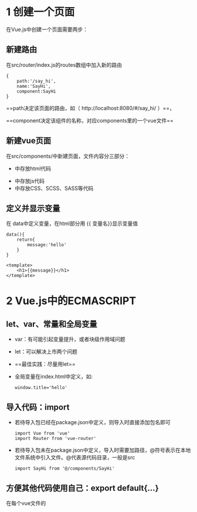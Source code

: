 # 1 创建一个页面

在Vue.js中创建一个页面需要两步：

## 新建路由

在src/router/index.js的routes数组中加入新的路由

```
{
	path:'/say_hi',
	name:'SayHi',
	component:SayHi
}
```

==path决定该页面的路由，如（  http://localhost:8080/#/say_hi/ ）==，

==component决定该组件的名称，对应components里的一个vue文件==

## 新建vue页面

在src/components/中新建页面，文件内容分三部分：

- <template></template>中存放html代码

- <script></script>中存放js代码

- <style></style>中存放CSS、SCSS、SASS等代码

## 定义并显示变量

在 data中定义变量，在html部分用 {{ 变量名}}显示变量值

```
data(){
	return{
		message:'hello'
	}
}
```

```
<template>
	<h1>{{message}}</h1>
</template>
```

# 2 Vue.js中的ECMASCRIPT

##  let、var、常量和全局变量

- var：有可能引起变量提升，或者块级作用域问题

- let：可以解决上市两个问题

- ==最佳实践：尽量用let==

- 全局变量在index.html中定义，如:

  ```
  window.title='hello'
  ```

## 导入代码：import

- 若待导入包已经在package.json中定义，则导入时直接添加包名即可

  ```
  import Vue from 'vue'
  import Router from 'vue-router'
  ```

- 若待导入包未在package.json中定义，导入时需要加路径，@符号表示在本地文件系统中引入文件。@代表源代码目录，一般是src

  ```
  import SayHi from '@/components/SayHi'
  ```

## 方便其他代码使用自己：export default{...}

在每个vue文件的<script>中，都使用export default{...}代码

## ES的简写

```
export default{
	data(){
		return {}
	}
}
```

等同于

```
export default{
	data:function(){
		return {}
	}
}
```

## 箭头函数=>

```
.then(response => ...)
```

等同于

```
.then(function(response)){...}
```

> 使用箭头函数强制定义了作用域，可以避免由很多由作用域产生的问题

# 3 Vue.js渲染页面的过程和原理

> 只有知道一个页面是如何被渲染出来的，才能更好的理解框架和调试代码

## js 入口文件

js入口文件配置位置：/build/webpack.base.conf.js，其中关于入口文件的关键代码是

```
module.exports = {
	entry:{
		app: './src/main.js'
	}
}
```

即默认的js入口文件是main.js

## 首页对应的静态HTML页面

默认打开的首页为 应用首层目录的index.html，该页面中的代码

```
<div id="app"></div>
```

即为将来动态变化的内容

## App.vue的调用及渲染

- 在main.js中，调用App.vue
- 在App.vue中的<template>为第二层魔板。所有<router-view>中的内容都会被自动替换

## 渲染原理与实例

- Vue.js是典型的Ajax工作方式，即只渲染部分页面
- 浏览器的页面从不会被整体刷新，所有页面的变化都限定在 index.html中的<div id="app"></div>代码中
- 所有的动作都靠url来触发，如：
  - /#/books_list对应某个列表页
  - /*book/3对应某个详情页
  - 这个技术是靠Vue.js的核心组件vue-router来实现的

# 4 视图中的渲染

## 渲染变量

变量在 export default的data中定义，在html部分通过变量名获取变量的值，如下述代码中的message变量

```
<template>
    <div>
      Hi Vue!{{message}}
    </div>
</template>

<script>
    export default {
        data(){
          return {
            message:'在data中定义变量,在html部分显示变量的值'
          }
        },
        name: "SayHi"
    }
</script>
```

## 方法的声明和调用

方法的声明，在export default中的method中添加方法

```
 methods:{
          // 方法声明
          show_my_value:function(){
            alert('my_value:',+this.my_value);
          }
        },
```

方法调用，在<template>中调用

```
<input type="button" @click="show_my_value()" value="方法调用">
```

## 事件处理：v-on

@click 等同于 v-on:click

# 5 视图中的指令（Directive）

- java 中有jsp页面
- .net中有asp、aspx页面
- Ruby中有erb页面
- Vue.js中，与标签结合使用叫做Directive（指令）

## 循环指令 v-for

```
<template>
    <div>
      <h1>跟Vue.js相关的技术有：</h1>
      <ul>
        <li v-for="tech in technologies">
          {{ tech }}
        </li>
      </ul>
    </div>

</template>

<script>
    export default {
        name: "DirectiveFor",
        data(){
          return {
            technologies:['nvm','npm','node','webpack','ecma_script']
          }
        }
    }
</script>

<style scoped>

</style>
```

## 判断指令 v-if

判断指令一般由 v-if、v-else-if、v-else结合使用，示例代码如下：

```
<template>
  <div id="app">
    <h1>我们使用的技术是</h1>
    <div v-if="name === 'Vue.js'">
      Vue.js
    </div>
    <div v-else-if="name === 'angular'">
      Angular
    </div>
    <div v-else="name === 'React'">
      React
    </div>
  </div>
</template>

<script>
    export default {
        name: "Vue.js"
    }
</script>

<style scoped>

</style>
```

## v-for 与v-if的优先级

v-for与v-if一起使用时，v-for的优先级更高，即先循环再判断

```
<template>
  <div id="app">
    打印出以 'n'开头的与Vue.js相关的技术
    <ul>
      <li v-for="tech in technologies" v-if="tech.indexOf('n') === 0">
        {{ tech }}
      </li>
    </ul>
  </div>
</template>

<script>
    export default {
        name: "DirectiveForIf",
        data(){
          return {
            technologies:['nvm','npm','node','webpack','ecma_script']
          }
        }
    }
</script>
<style scoped>

</style>
```

##  v-bind

v-bind指令用于把某个属性绑定到某个元素上

```
<template>
    <div id="app">
      <p v-bind:style="'color:'+my_color">V-bind的使用</p>
    </div>
</template>

<script>
    export default {
        name: "DirectiveBind",
        data (){
          return{
            my_color:'green'
          }
        }
    }
</script>

<style scoped>

</style>
```

## v-on

v-on用于触发事件，HTML中的标准事件均可

## v-model 与双向绑定

## 双向绑定

- 可通过表单修改某个变量的值
- 可通过程序运算修改某个变量的值，并影响页面的展示

# 发送http请求

## 为当前SPA项目添加http请求的支持

修改main.js文件，增加如下代码：

```
import VueReSource from 'vue-resource';
Vue.use(VueReSource);
```

> 若提示VueResource模块找不到，则需要先安装该模块，截图如下

![安装VueResource模块](./images/module_VueResource_install.png)



## 新增页面“博客列表页”，调用http请求

```
<template>
    <table>
      <tr v-for="blog in blogs">
        <td>{{ blog.title }}</td>
      </tr>
    </table>
</template>

<script>
    export default {
        name: "BlogList",
        data(){
          return {
            title:'博客列表页',
            blogs:[]
          }
        },
      mounted() { //表示页面完成后应该做哪些事情
      	 
          this.$http.get('api/interface/blogs/all').then((response)=>{
            console.info(response.body)
            this.blogs = response.body.blogs
          }, (response)=>{
            console.error(response)
          })
      }
    }
</script>

<style scoped>
  td{
    text-align:left;
  }
</style>

```



## 设置Vue.js开发服务器的代理

一般情况下，JavaScript在浏览器中是无法发送跨域请求的，因此

- 开发模式下，我们需要在 Vue.js的开发服务器上做转发配置
- 生产模式下，使用nginx特性解决js跨域问题

开发模式下，开发服务器代理的配置，修改config/index.js文件中的proxyTable内容，如下所示：

```
proxyTable: {
      '/api':{
        target:'http://siwei.me', //1. 对所有以 "api"开头的url做处理
        changeOrigin:true,  //3. 转发到siwei.me上
        pathRewrite:{ //2. 把url中的'api'去掉
          '^/api':''
        }
      }
    },
```

设置完成后，重启服务器，即可看到效果

![跨域设置](./images/vue_test_1.png)

## 发起post请求(无效果，需修改)

在main.js中，增加如下代码：

```
//增加post请求,做如下配置后，发出的post请求就不会被浏览器转为option请求了
Vue.http.options.emulateJSON = true;
```

请求代码变为：

```
this.$http.post('api/interface/blogs/all',{title:'',blog_body:''},{emulateJSON: true}).then((response)=>{
          console.info(response.body)
          this.blogs = response.body.blogs
        },(response)=>{
          console.error(response )
        })
```

